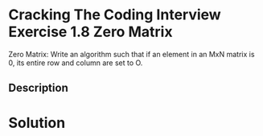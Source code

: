 # Cracking The Coding Interview Exercise 1.8 Zero Matrix
Zero Matrix: Write an algorithm such that if an element in an MxN matrix is 0, its entire row and
column are set to O.

## Description


# Solution
